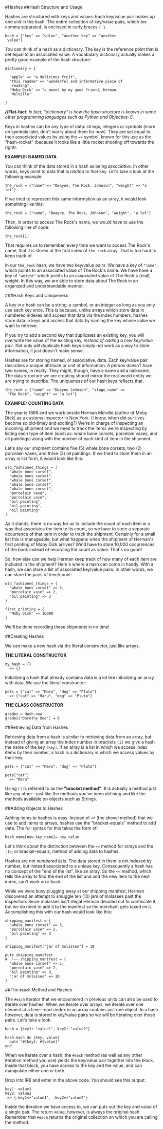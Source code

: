 #Hashes
##Hash Structure and Usage

Hashes are structured with keys and values. Each key/value pair makes up one unit in the hash. The entire collection of key/value pairs, which are comma separated, is enclosed in curly braces `{ }`.

```
hash = {"key" => "value", "another_key" => "another
 value"}
```

You can think of a hash as a dictionary. The key is the reference point that is set equal to an associated value. A vocabulary dictionary actually makes a pretty good example of the hash structure:

```
dictionary = {

  "apple" => "a delicious fruit", 
  "this readme" => "wonderful and informative piece of
   reading", 
  "Moby Dick" => "a novel by my good friend, Herman
   Melville"

}
```

**//Flat-fact**: *In fact, "dictionary" is how the hash structure is known in some other programming languages such as Python and Objective-C.*

Keys in hashes can be any type of data: strings, integers or symbols (more on symbols later, don't worry about them for now). They are set equal to their associated values by using the `=>` symbol, known for this use as the "hash-rocket" (because it looks like a little rocket shooting off towards the right).

**EXAMPLE: NAMED DATA**

You can think of the data stored in a hash as being *associative*. In other words, keys point to data that is *related* to that key. Let's take a look at the following example:

```
the_rock = {"name" => "Dwayne, The Rock, Johnson", "weight" => "a lot"}
```

If we tried to represent this same information as an array, it would look something like this:

```
the_rock = ["name", "Dwayne, The Rock, Johnson", "weight", "a lot"]
```

Then, in order to access The Rock's name, we would have to use the following line of code:

```
the_rock[1]
```

That requires us to remember, every time we want to access The Rock's name, that it is stored at the first index of `the_rock` array. That is too hard to keep track of.

In our `the_rock` hash, we have two key/value pairs. We have a key of `"name"`, which points to an associated value of The Rock's name. We have have a key of `"weight"` which points to an associated value of The Rock's (real) weight. In this way, we are able to store data about The Rock in an organized and understandable manner.

###Hash Keys and Uniqueness

A key in a hash can be a string, a symbol, or an integer as long as you only use each key once. This is because, unlike arrays which store data in numbered indexes and access that data via the index numbers, hashes store data in keys and access that data by naming the key whose value we want to retrieve.

If you try to add a second key that duplicates an existing key, you will overwrite the value of the existing key, *instead of adding a new key/value pair*. Not only will duplicate hash keys simply not work as a way to store information, it just doesn't make sense.

Hashes are for storing named, or associative, data. Each key/value pair describes a unique attribute or unit of information. A person doesn't have two names, in reality. They might, though, have a name and a nickname. The data structure we are creating should mirror the real-world entity we are trying to describe. The uniqueness of our hash keys reflects that.

```
the_rock = {"name" => "Dwayne Johnson", "stage_name" =>
 "The Rock", "weight" => "a lot"}
```

**EXAMPLE: COUNTING DATA**

The year is 1866 and we work beside Herman Melville (author of Moby Dick) as a customs inspector in New York. (I know, when did our lives become so old-timey and exciting?) We're in charge of inspecting an incoming shipment and we need to track the items we're inspecting by listing each type of item (such as: whale bone corsets, porcelain vases, and oil paintings) along with the number of each kind of item in the shipment.

Let's say our shipment contains five (5) whale bone corsets, two (2) porcelain vases, and three (3) oil paintings. If we tried to store them in an array in list form, it would look like this:

```
old_fashioned_things = [
  "whale bone corset", 
  "whale bone corset", 
  "whale bone corset", 
  "whale bone corset", 
  "whale bone corset", 
  "porcelain vase", 
  "porcelain vase", 
  "oil painting", 
  "oil painting", 
  "oil painting"
]
```

As it stands, there is no way for us to include the count of each item in a way that associates the item to its count, so we have to store a separate occurrence of that item in order to track the shipment. Certainly for a small list this is manageable, but what happens when the shipment of Herman's first printing of Moby Dick arrives? We'd have to store 10,000 occurrences of the book instead of recording the count as value. That's no good!

So, how else can we help Herman keep track of how many of each item are included in the shipment? Here's where a hash can come in handy. With a hash, we can store a list of associated key/value pairs. In other words, we can store the pairs of item/count:

```
old_fashioned_things = {
  "whale bone corset" => 5, 
  "porcelain vase" => 2, 
  "oil painting" => 3
}

first_printing = {
  "Moby Dick" => 10000
}
```

We'll be done recording these shipments in no time!

##Creating Hashes

We can make a new hash via the literal constructor, just like arrays.

**THE LITERAL CONSTRUCTOR**

```
my_hash = {}
  => {}
```

Initializing a hash that already contains data is a lot like initializing an array with data. We use the literal constructor:

```
pets = {"cat" => "Maru", "dog" => "Pluto"}
  => {"cat" => "Maru", "dog" => "Pluto"}
```

**THE CLASS CONSTRUCTOR**

```
grades = Hash.new
grades["Dorothy Doe"] = 9
```

##Retrieving Data from Hashes

Retrieving data from a hash is similar to retrieving data from an array, but instead of giving an array the index number in brackets `[i]` we give a hash the name of the key `[key]`. If an array is a list in which we access index items by their number, a hash is a dictionary in which we access values by their key.

```
pets = {"cat" => "Maru", "dog" => "Pluto"}

pets["cat"]
  => "Maru"
```

Using `[]` is referred to as the **"bracket method"**. It is actually a method just like any other––just like the methods you've been defining and like the methods available on objects such as Strings.

##Adding Objects to Hashes

Adding items to hashes is easy. Instead of `<<` (the shovel method) that we use to add items to arrays, hashes use the "bracket-equals" method to add data. The full syntax for this takes the form of:

```
hash_name[new_key_name]= new_value
```

Let's think about the distinction between the `<<` method for arrays and the `[]=`, or bracket-equals, method of adding data to hashes.

Hashes are *not numbered lists*. The data stored in them is not indexed by number, but instead associated to a unique key. Consequently a hash has no concept of the "end of the list", like an array. So the `<<` method, which tells the array to find the end of the list and add the new item to the next index, can't work on a hash.

While we were busy plugging away at our shipping manifest, Herman discovered an attempt to smuggle ten (10) jars of molasses past the inspection. Since molasses isn't illegal Herman decided not to confiscate it, but we do need to add it to the manifest so the merchant gets taxed on it. Accomplishing this with our hash would look like this:

```
shipping_manifest = {
  "whale bone corset" => 5, 
  "porcelain vase" => 2, 
  "oil painting" => 3
}

shipping_manifest["jar of molasses"] = 10

puts shipping_manifest
#  └── shipping_manifest = {
  "whale bone corset" => 5, 
  "porcelain vase" => 2, 
  "oil painting" => 3, 
  "jar of molasses" => 10
}
```
##The `#each` Method and Hashes

The `#each` iterator that we encountered in previous units can also be used to iterate over hashes. When we iterate over arrays, we iterate over one element at a time––each index in an array contains just one object. In a hash however, data is stored in key/value pairs so we will be iterating over those pairs. Let's take a look:

```
hash = {key1: "value1", key2: "value2"}

hash.each do |key, value|
  puts "#{key}: #{value}"
end
```

When we iterate over a hash, the `#each` method (as well as any other iteration method you use) yields the key/value pair together into the block. Inside that block, you have access to the key and the value, and can manipulate either one or both.

Drop into IRB and enter in the above code. You should see this output:

```
key1: value1
key2: value2
 => {:key1=>"value1", :key2=>"value2"} 
```

Inside the iteration we have access to, we can puts out the key and value of a single pair. The return value, however, is always the original hash. Remember that `#each` returns the original collection on which you are calling the method.
